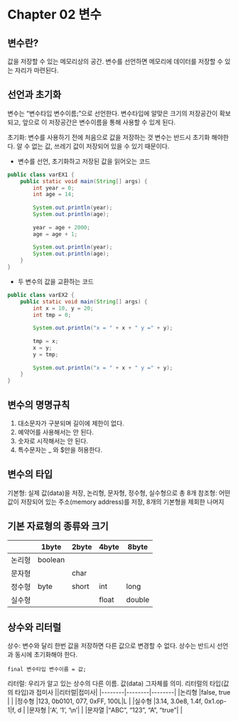 Chapter 02 변수
===============
변수란?
--------
값을 저장할 수 있는 메모리상의 공간. 
변수를 선언하면 메모리에 데이터를 저장할 수 있는 자리가 마련된다.

선언과 초기화
-------------
변수는 “변수타입 변수이름;”으로 선언한다.
변수타입에 알맞은 크기의 저장공간이 확보되고, 앞으로 이 저장공간은 변수이름을 통해 사용할 수 있게 된다.

초기화: 변수를 사용하기 전에 처음으로 값을 저장하는 것
변수는 반드시 초기화 해야한다. 알 수 없는 값, 쓰레기 값이 저장되어 있을 수 있기 때문이다. 

* 변수를 선언, 초기화하고 저장된 값을 읽어오는 코드
```java
public class varEX1 {
	public static void main(String[] args) {
		int year = 0;
		int age = 14;
		
		System.out.println(year);
		System.out.println(age);
		
		year = age + 2000;
		age = age + 1;
		
		System.out.println(year);
		System.out.println(age);
	}
}
```
* 두 변수의 값을 교환하는 코드
```java
public class varEX2 {
	public static void main(String[] args) {
		int x = 10, y = 20;
		int tmp = 0;
		
		System.out.println("x = " + x + " y =" + y);
		
		tmp = x;
		x = y;
		y = tmp;
		
		System.out.println("x = " + x + " y =" + y);
	}
}
```

변수의 명명규칙
-----------
1. 대소문자가 구분되며 길이에 제한이 없다.
2. 예약어를 사용해서는 안 된다.
3. 숫자로 시작해서는 안 된다.
4. 특수문자는 _ 와 $만을 허용한다.

변수의 타입
----------
기본형: 실제 값(data)을 저장, 논리형, 문자형, 정수형, 실수형으로 총 8개
참조형: 어떤 값이 저장되어 있는 주소(memory address)를 저장, 8개의 기본형을 제회한 나머지

기본 자료형의 종류와 크기
--------------------
||1byte|2byte|4byte|8byte|
|--------|--------|--------|--------|--------|
|논리형  |boolean |        |        |        |
|문자형  |        |char    |        |        |
|정수형  |byte    |short   |int     |long    |
|실수형  |        |        |float   |double  |

상수와 리터럴
---------
상수: 변수와 달리 한번 값을 저장하면 다른 값으로 변경할 수 없다.
상수는 반드시 선언과 동시에 초기화해야 한다.

	final 변수타입 변수이름 = 값;

리터럴: 우리가 알고 있는 상수의 다른 이름. 값(data) 그자체를 의미.
리터럴의 타입(값의 타입)과 접미사
||리터럴|접미사|
|--------|--------|--------|
|논리형  |false, true |        |
|정수형  |123, 0b0101, 077, 0xFF, 100L|L    |
|실수형  |3.14, 3.0e8, 1.4f, 0x1.op-1|f, d   |
|문자형  |‘A’, ‘1’, ‘\n’|        |
|문자열  |“ABC”, “123”, “A”, “true”|        |

